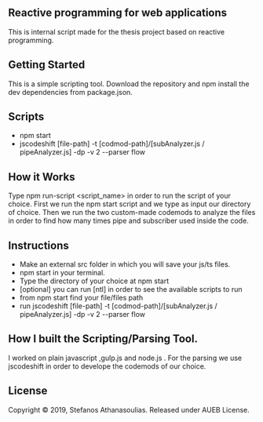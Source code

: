 ## Reactive programming for web applications

This is internal script made for the thesis project based on reactive programming.

## Getting Started

This is a simple scripting tool. Download the repository and npm install the dev dependencies from package.json.

## Scripts

- npm start
- jscodeshift [file-path] -t [codmod-path]/[subAnalyzer.js / pipeAnalyzer.js] -dp -v 2 --parser flow

## How it Works

Type npm run-script <script_name> in order to run the script of your choice. First we run the npm start script and we type as input our directory of choice. Then we run the two custom-made codemods to analyze the files in order to find how many times pipe and subscriber used inside the code.

## Instructions

- Make an external src folder in which you will save your js/ts files.
- npm start in your terminal.
- Type the directory of your choice at npm start
- [optional] you can run [ntl] in order to see the available scripts to run
- from npm start find your file/files path
- run jscodeshift [file-path] -t [codmod-path]/[subAnalyzer.js / pipeAnalyzer.js] -dp -v 2 --parser flow

## How I built the Scripting/Parsing Tool.

I worked on plain javascript ,gulp.js and node.js . For the parsing we use jscodeshift in order to develope the codemods of our choice.

## License

Copyright © 2019, Stefanos Athanasoulias. Released under AUEB License.
